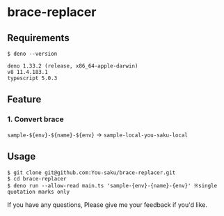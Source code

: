# brace-replacer
## Requirements
```
$ deno --version

deno 1.33.2 (release, x86_64-apple-darwin)
v8 11.4.183.1
typescript 5.0.3
```

## Feature
### 1. Convert brace
```sample-${env}-${name}-${env}``` → ```sample-local-you-saku-local```


## Usage
```
$ git clone git@github.com:You-saku/brace-replacer.git
$ cd brace-replacer
$ deno run --allow-read main.ts 'sample-{env}-{name}-{env}' ※single quotation marks only
```

If you have any questions, Please give me your feedback if you'd like. 
